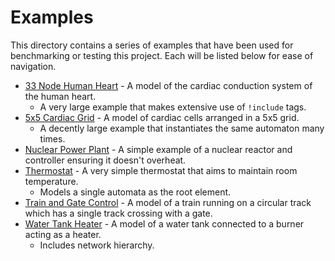 # Examples

This directory contains a series of examples that have been used for benchmarking or testing this project.
Each will be listed below for ease of navigation.

- [33 Node Human Heart](heart) - A model of the cardiac conduction system of the human heart.
  - A very large example that makes extensive use of `!include` tags.
- [5x5 Cardiac Grid](cardiac_grid) - A model of cardiac cells arranged in a 5x5 grid.
  - A decently large example that instantiates the same automaton many times.
- [Nuclear Power Plant](nuclear_plant) - A simple example of a nuclear reactor and controller ensuring it doesn't overheat.
- [Thermostat](thermostat) - A very simple thermostat that aims to maintain room temperature.
  - Models a single automata as the root element.
- [Train and Gate Control](train_gate) - A model of a train running on a circular track which has a single track crossing with a gate.
- [Water Tank Heater](water_heater) - A model of a water tank connected to a burner acting as a heater.
  - Includes network hierarchy.
